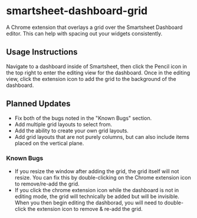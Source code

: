 # smartsheet-dashboard-grid
A Chrome extension that overlays a grid over the Smartsheet Dashboard editor. This can help with spacing out your widgets consistently.

## Usage Instructions
Navigate to a dashboard inside of Smartsheet, then click the Pencil icon in the top right to enter the editing view for the dashboard. Once in the editing view, click the extension icon to add the grid to the background of the dashboard.

## Planned Updates
- Fix both of the bugs noted in the "Known Bugs" section.
- Add multiple grid layouts to select from.
- Add the ability to create your own grid layouts.
- Add grid layouts that are not purely columns, but can also include items placed on the vertical plane. 

### Known Bugs
- If you resize the window after adding the grid, the grid itself will not resize. You can fix this by double-clicking on the Chrome extension icon to remove/re-add the grid.
- If you click the chrome extension icon while the dashboard is not in editing mode, the grid will technically be added but will be invisible. When you then begin editing the dashborad, you will need to double-click the extension icon to remove & re-add the grid.
